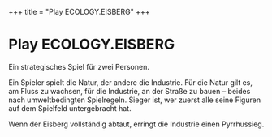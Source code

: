 +++
title = "Play ECOLOGY.EISBERG"
+++

# Play ECOLOGY.EISBERG

Ein strategisches Spiel für zwei Personen.

Ein Spieler spielt die Natur, der andere die Industrie.
Für die Natur gilt es, am Fluss zu wachsen, für die Industrie, an der Straße zu bauen – beides nach umweltbedingten Spielregeln.
Sieger ist, wer zuerst alle seine Figuren auf dem Spielfeld untergebracht hat.

Wenn der Eisberg vollständig abtaut, erringt die Industrie einen Pyrrhussieg.
